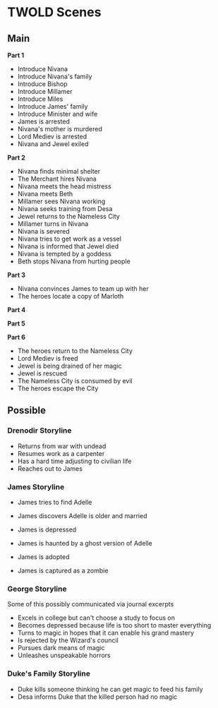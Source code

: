 # TWOLD Scenes

## Main

**Part 1**

- Introduce Nivana
- Introduce Nivana's family
- Introduce Bishop
- Introduce Millamer
- Introduce Miles
- Introduce James' family
- Introduce Minister and wife
- James is arrested
- Nivana's mother is murdered
- Lord Mediev is arrested
- Nivana and Jewel exiled

**Part 2**

- Nivana finds minimal shelter
- The Merchant hires Nivana
- Nivana meets the head mistress
- Nivana meets Beth
- Millamer sees Nivana working
- Nivana seeks training from Desa
- Jewel returns to the Nameless City
- Millamer turns in Nivana
- Nivana is severed
- Nivana tries to get work as a vessel
- Nivana is informed that Jewel died
- Nivana is tempted by a goddess
- Beth stops Nivana from hurting people

**Part 3**

- Nivana convinces James to team up with her
- The heroes locate a copy of Marloth

**Part 4**

**Part 5**

**Part 6**

- The heroes return to the Nameless City
- Lord Mediev is freed
- Jewel is being drained of her magic
- Jewel is rescued
- The Nameless City is consumed by evil
- The heroes escape the City

## Possible

### Drenodir Storyline

- Returns from war with undead
- Resumes work as a carpenter
- Has a hard time adjusting to civilian life
- Reaches out to James

### James Storyline

- James tries to find Adelle
- James discovers Adelle is older and married
- James is depressed
- James is haunted by a ghost version of Adelle
- James is adopted

- James is captured as a zombie

### George Storyline

Some of this possibly communicated via journal excerpts

- Excels in college but can't choose a study to focus on
- Becomes depressed because life is too short to master everything
- Turns to magic in hopes that it can enable his grand mastery
- Is rejected by the Wizard's council
- Pursues dark means of magic
- Unleashes unspeakable horrors

### Duke's Family Storyline

- Duke kills someone thinking he can get magic to feed his family
- Desa informs Duke that the killed person had no magic